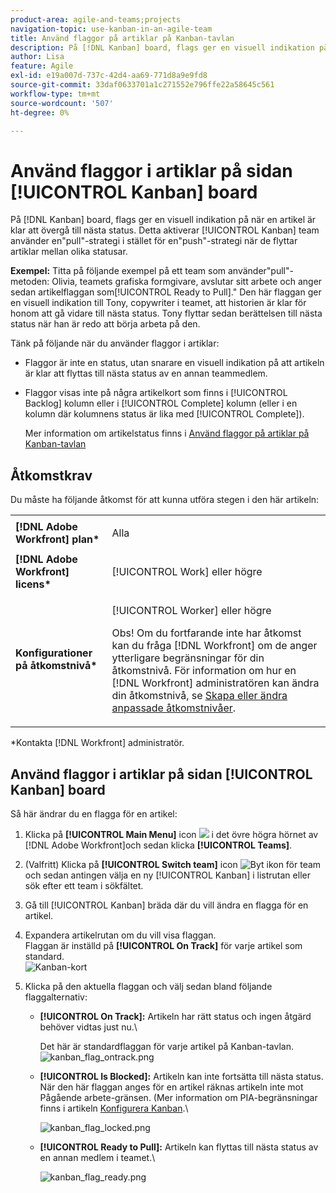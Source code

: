 ```yaml
---
product-area: agile-and-teams;projects
navigation-topic: use-kanban-in-an-agile-team
title: Använd flaggor på artiklar på Kanban-tavlan
description: På [!DNL Kanban] board, flags ger en visuell indikation på när en artikel är klar att övergå till nästa status. På så sätt kan Kanban-team använda en"pull"-metod i stället för en"push"-metod när de flyttar artiklar mellan olika statusar.
author: Lisa
feature: Agile
exl-id: e19a007d-737c-42d4-aa69-771d8a9e9fd8
source-git-commit: 33daf0633701a1c271552e796ffe22a58645c561
workflow-type: tm+mt
source-wordcount: '507'
ht-degree: 0%

---
```


# Använd flaggor i artiklar på sidan [!UICONTROL Kanban] board

På [!DNL Kanban] board, flags ger en visuell indikation på när en artikel är klar att övergå till nästa status. Detta aktiverar [!UICONTROL Kanban] team använder en&quot;pull&quot;-strategi i stället för en&quot;push&quot;-strategi när de flyttar artiklar mellan olika statusar.

**Exempel:** Titta på följande exempel på ett team som använder&quot;pull&quot;-metoden: Olivia, teamets grafiska formgivare, avslutar sitt arbete och anger sedan artikelflaggan som[!UICONTROL Ready to Pull].&quot; Den här flaggan ger en visuell indikation till Tony, copywriter i teamet, att historien är klar för honom att gå vidare till nästa status. Tony flyttar sedan berättelsen till nästa status när han är redo att börja arbeta på den.

Tänk på följande när du använder flaggor i artiklar:

* Flaggor är inte en status, utan snarare en visuell indikation på att artikeln är klar att flyttas till nästa status av en annan teammedlem.
* Flaggor visas inte på några artikelkort som finns i [!UICONTROL Backlog] kolumn eller i [!UICONTROL Complete] kolumn (eller i en kolumn där kolumnens status är lika med [!UICONTROL Complete]).

   Mer information om artikelstatus finns i [Använd flaggor på artiklar på Kanban-tavlan](#updating-the-status-of-stories-and-subtasks)

## Åtkomstkrav

Du måste ha följande åtkomst för att kunna utföra stegen i den här artikeln:

<table style="table-layout:auto"> 
 <col> 
 <col> 
 <tbody> 
  <tr> 
   <td role="rowheader"><strong>[!DNL Adobe Workfront] plan*</strong></td> 
   <td> <p>Alla</p> </td> 
  </tr> 
  <tr> 
   <td role="rowheader"><strong>[!DNL Adobe Workfront] licens*</strong></td> 
   <td> <p>[!UICONTROL Work] eller högre</p> </td> 
  </tr> 
  <tr> 
   <td role="rowheader"><strong>Konfigurationer på åtkomstnivå*</strong></td> 
   <td> <p>[!UICONTROL Worker] eller högre</p> <p>Obs! Om du fortfarande inte har åtkomst kan du fråga [!DNL Workfront] om de anger ytterligare begränsningar för din åtkomstnivå. För information om hur en [!DNL Workfront] administratören kan ändra din åtkomstnivå, se <a href="../../administration-and-setup/add-users/configure-and-grant-access/create-modify-access-levels.md" class="MCXref xref">Skapa eller ändra anpassade åtkomstnivåer</a>.</p> </td> 
  </tr> 
 </tbody> 
</table>

&#42;Kontakta [!DNL Workfront] administratör.

## Använd flaggor i artiklar på sidan [!UICONTROL Kanban] board

Så här ändrar du en flagga för en artikel:

1. Klicka på **[!UICONTROL Main Menu]** icon ![](assets/main-menu-icon.png) i det övre högra hörnet av [!DNL Adobe Workfront]och sedan klicka **[!UICONTROL Teams]**.

1. (Valfritt) Klicka på **[!UICONTROL Switch team]** icon ![Byt ikon för team](assets/switch-team-icon.png)och sedan antingen välja en ny [!UICONTROL Kanban] i listrutan eller sök efter ett team i sökfältet.

1. Gå till [!UICONTROL Kanban] bräda där du vill ändra en flagga för en artikel.
1. Expandera artikelrutan om du vill visa flaggan.\
   Flaggan är inställd på **[!UICONTROL On Track]** för varje artikel som standard.\
   ![Kanban-kort](assets/agile-storycard-kanban-2021-350x308.png)

1. Klicka på den aktuella flaggan och välj sedan bland följande flaggalternativ:

   * **[!UICONTROL On Track]:** Artikeln har rätt status och ingen åtgärd behöver vidtas just nu.\

      Det här är standardflaggan för varje artikel på Kanban-tavlan.\
      ![kanban_flag_ontrack.png](assets/kanban-flag-ontrack.png)

   * **[!UICONTROL Is Blocked]:** Artikeln kan inte fortsätta till nästa status. När den här flaggan anges för en artikel räknas artikeln inte mot Pågående arbete-gränsen. (Mer information om PIA-begränsningar finns i artikeln [Konfigurera Kanban](../../agile/get-started-with-agile-in-workfront/configure-kanban.md).\

      ![kanban_flag_locked.png](assets/kanban-flag-blocked.png)

   * **[!UICONTROL Ready to Pull]:** Artikeln kan flyttas till nästa status av en annan medlem i teamet.\

      ![kanban_flag_ready.png](assets/kanban-flag-ready.png)

